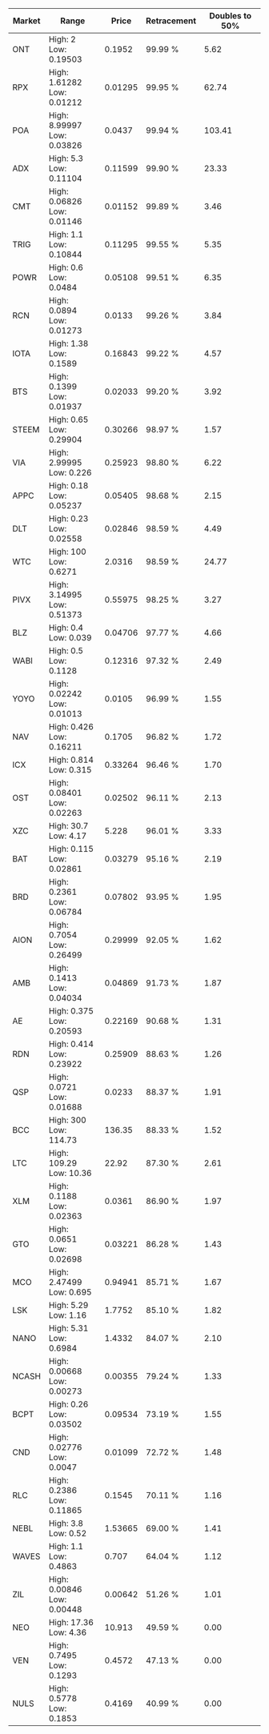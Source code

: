 | Market | Range | Price| Retracement | Doubles to 50% |
| --- | --- | --- | --- | --- |
| ONT | High: 2<br />Low: 0.19503 | 0.1952 | 99.99 % | 5.62 |
| RPX | High: 1.61282<br />Low: 0.01212 | 0.01295 | 99.95 % | 62.74 |
| POA | High: 8.99997<br />Low: 0.03826 | 0.0437 | 99.94 % | 103.41 |
| ADX | High: 5.3<br />Low: 0.11104 | 0.11599 | 99.90 % | 23.33 |
| CMT | High: 0.06826<br />Low: 0.01146 | 0.01152 | 99.89 % | 3.46 |
| TRIG | High: 1.1<br />Low: 0.10844 | 0.11295 | 99.55 % | 5.35 |
| POWR | High: 0.6<br />Low: 0.0484 | 0.05108 | 99.51 % | 6.35 |
| RCN | High: 0.0894<br />Low: 0.01273 | 0.0133 | 99.26 % | 3.84 |
| IOTA | High: 1.38<br />Low: 0.1589 | 0.16843 | 99.22 % | 4.57 |
| BTS | High: 0.1399<br />Low: 0.01937 | 0.02033 | 99.20 % | 3.92 |
| STEEM | High: 0.65<br />Low: 0.29904 | 0.30266 | 98.97 % | 1.57 |
| VIA | High: 2.99995<br />Low: 0.226 | 0.25923 | 98.80 % | 6.22 |
| APPC | High: 0.18<br />Low: 0.05237 | 0.05405 | 98.68 % | 2.15 |
| DLT | High: 0.23<br />Low: 0.02558 | 0.02846 | 98.59 % | 4.49 |
| WTC | High: 100<br />Low: 0.6271 | 2.0316 | 98.59 % | 24.77 |
| PIVX | High: 3.14995<br />Low: 0.51373 | 0.55975 | 98.25 % | 3.27 |
| BLZ | High: 0.4<br />Low: 0.039 | 0.04706 | 97.77 % | 4.66 |
| WABI | High: 0.5<br />Low: 0.1128 | 0.12316 | 97.32 % | 2.49 |
| YOYO | High: 0.02242<br />Low: 0.01013 | 0.0105 | 96.99 % | 1.55 |
| NAV | High: 0.426<br />Low: 0.16211 | 0.1705 | 96.82 % | 1.72 |
| ICX | High: 0.814<br />Low: 0.315 | 0.33264 | 96.46 % | 1.70 |
| OST | High: 0.08401<br />Low: 0.02263 | 0.02502 | 96.11 % | 2.13 |
| XZC | High: 30.7<br />Low: 4.17 | 5.228 | 96.01 % | 3.33 |
| BAT | High: 0.115<br />Low: 0.02861 | 0.03279 | 95.16 % | 2.19 |
| BRD | High: 0.2361<br />Low: 0.06784 | 0.07802 | 93.95 % | 1.95 |
| AION | High: 0.7054<br />Low: 0.26499 | 0.29999 | 92.05 % | 1.62 |
| AMB | High: 0.1413<br />Low: 0.04034 | 0.04869 | 91.73 % | 1.87 |
| AE | High: 0.375<br />Low: 0.20593 | 0.22169 | 90.68 % | 1.31 |
| RDN | High: 0.414<br />Low: 0.23922 | 0.25909 | 88.63 % | 1.26 |
| QSP | High: 0.0721<br />Low: 0.01688 | 0.0233 | 88.37 % | 1.91 |
| BCC | High: 300<br />Low: 114.73 | 136.35 | 88.33 % | 1.52 |
| LTC | High: 109.29<br />Low: 10.36 | 22.92 | 87.30 % | 2.61 |
| XLM | High: 0.1188<br />Low: 0.02363 | 0.0361 | 86.90 % | 1.97 |
| GTO | High: 0.0651<br />Low: 0.02698 | 0.03221 | 86.28 % | 1.43 |
| MCO | High: 2.47499<br />Low: 0.695 | 0.94941 | 85.71 % | 1.67 |
| LSK | High: 5.29<br />Low: 1.16 | 1.7752 | 85.10 % | 1.82 |
| NANO | High: 5.31<br />Low: 0.6984 | 1.4332 | 84.07 % | 2.10 |
| NCASH | High: 0.00668<br />Low: 0.00273 | 0.00355 | 79.24 % | 1.33 |
| BCPT | High: 0.26<br />Low: 0.03502 | 0.09534 | 73.19 % | 1.55 |
| CND | High: 0.02776<br />Low: 0.0047 | 0.01099 | 72.72 % | 1.48 |
| RLC | High: 0.2386<br />Low: 0.11865 | 0.1545 | 70.11 % | 1.16 |
| NEBL | High: 3.8<br />Low: 0.52 | 1.53665 | 69.00 % | 1.41 |
| WAVES | High: 1.1<br />Low: 0.4863 | 0.707 | 64.04 % | 1.12 |
| ZIL | High: 0.00846<br />Low: 0.00448 | 0.00642 | 51.26 % | 1.01 |
| NEO | High: 17.36<br />Low: 4.36 | 10.913 | 49.59 % | 0.00 |
| VEN | High: 0.7495<br />Low: 0.1293 | 0.4572 | 47.13 % | 0.00 |
| NULS | High: 0.5778<br />Low: 0.1853 | 0.4169 | 40.99 % | 0.00 |
